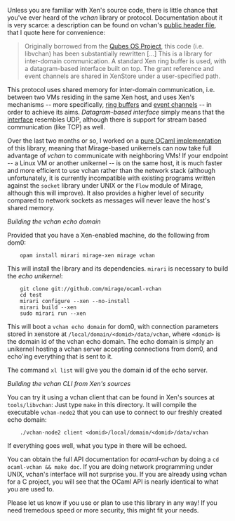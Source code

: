 Unless you are familiar with Xen's source code, there is little chance
that you've ever heard of the *vchan* library or
protocol. Documentation about it is very scarce: a description can be
found on vchan's
[public header file](http://xenbits.xen.org/gitweb/?p=xen.git;a=blob;f=xen/include/public/io/libxenvchan.h;hb=HEAD),
that I quote here for convenience:

> Originally borrowed from the
> [Qubes OS Project](http://www.qubes-os.org), this code (i.e. libvchan)
> has been substantially rewritten [...]
> This is a library for inter-domain communication.  A standard Xen ring
> buffer is used, with a datagram-based interface built on top.  The
> grant reference and event channels are shared in XenStore under a
> user-specified path.

This protocol uses shared memory for inter-domain communication,
i.e. between two VMs residing in the same Xen host, and uses Xen's
mechanisms -- more specifically,
[ring buffers](http://www.informit.com/articles/article.aspx?p=1160234&seqNum=3)
and
[event channels](http://xenbits.xen.org/gitweb/?p=xen.git;a=blob;f=tools/libxc/xenctrl.h;h=f2cebafc9ddd4815ffc73fcf9e0d292b1d4c91ff;hb=HEAD#l934)
-- in order to achieve its aims. *Datagram-based interface* simply
means that the
[interface](http://xenbits.xen.org/gitweb/?p=xen.git;a=blob;f=tools/libvchan/libxenvchan.h;h=6365d36a06f8c8f56454724cefc4c2f1d39beba2;hb=HEAD)
resembles UDP, although there is support for stream based communication (like
TCP) as well.

Over the last two months or so, I worked on a [pure OCaml
implementation](http://github.com/mirage/ocaml-vchan) of this library, meaning
that Mirage-based unikernels can now take full advantage of *vchan* to
communicate with neighboring VMs! If your endpoint -- a Linux VM or another
unikernel -- is on the same host, it is much faster and more efficient to use
vchan rather than the network stack (although unfortunately, it is currently
incompatible with existing programs written against the `socket` library under
UNIX or the `Flow` module of Mirage, although this will improve). It also
provides a higher level of security compared to network sockets as messages
will never leave the host's shared memory.

*Building the vchan echo domain*

Provided that you have a Xen-enabled machine, do the following from
dom0:

```
    opam install mirari mirage-xen mirage vchan
```

This will install the library and its dependencies. `mirari` is
necessary to build the *echo unikernel*:

```
    git clone git://github.com/mirage/ocaml-vchan
    cd test
    mirari configure --xen --no-install
    mirari build --xen
    sudo mirari run --xen
```

This will boot a `vchan echo domain` for dom0, with connection
parameters stored in xenstore at `/local/domain/<domid>/data/vchan`,
where `<domid>` is the domain id of the vchan echo domain. The echo
domain is simply an unikernel hosting a vchan server accepting
connections from dom0, and echo'ing everything that is sent to it.

The command `xl list` will give you the domain id of the echo
server.

*Building the vchan CLI from Xen's sources*

You can try it using a vchan client that can be found in Xen's sources
at `tools/libvchan`: Just type `make` in this directory. It will
compile the executable `vchan-node2` that you can use to connect to
our freshly created echo domain:

```
    ./vchan-node2 client <domid>/local/domain/<domid>/data/vchan
```

If everything goes well, what you type in there will be echoed.

You can obtain the full API documentation for *ocaml-vchan* by doing a
`cd ocaml-vchan && make doc`. If you are doing network programming
under UNIX, vchan's interface will not surprise you. If you are
already using vchan for a C project, you will see that the OCaml API
is nearly identical to what you are used to.

Please let us know if you use or plan to use this library in any way!
If you need tremedous speed or more security, this might fit your
needs.

